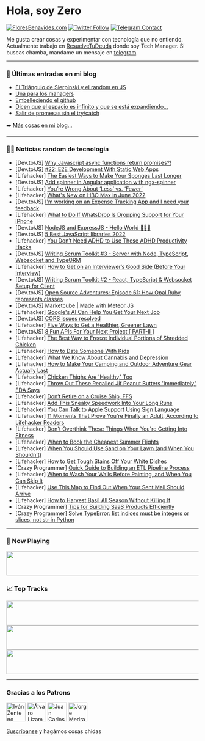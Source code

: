 # Hola, soy Zero

[![FloresBenavides.com](https://img.shields.io/website?down_message=oops&label=MiBlog&style=for-the-badge&up_message=online&url=https%3A%2F%2Ffloresbenavides.com)](https://floresbenavides.com) [![Twitter Follow](https://img.shields.io/twitter/follow/ZeroDragon?color=%231DA1F2&label=Follow&logo=twitter&logoColor=ffffff&style=for-the-badge)](https://twitter.com/zerodragon) [![Telegram Contact](https://img.shields.io/badge/escr%C3%ADbeme-ZeroDragon-%2326A5E4?style=for-the-badge&logo=telegram)](https://t.me/zerodragon)

Me gusta crear cosas y experimentar con tecnología que no entiendo.
Actualmente trabajo en [ResuelveTuDeuda](http://github.com/resuelve) donde soy Tech Manager.
Si buscas chamba, mandame un mensaje en [telegram](https://t.me/zerodragon).

---

### 📕 Últimas entradas en mi blog
<!-- BLOG-POST-LIST:START -->
- [El Triángulo de Sierpinski y el random en JS](https://floresbenavides.com/el-triangulo-de-sierpinski-y-el-random-en-js/)
- [Una para los managers](https://floresbenavides.com/una-para-los-managers/)
- [Embelleciendo el github](https://floresbenavides.com/embelleciendo-el-github/)
- [Dicen que el espacio es infinito y que se está expandiendo…](https://floresbenavides.com/dicen-que-el-espacio-es-infinito-y-que-se-esta-expandiendo/)
- [Salir de promesas sin el try/catch](https://floresbenavides.com/salir-de-promesas-sin-el-try-catch/)
<!-- BLOG-POST-LIST:END -->

➡️ [Más cosas en mi blog...](https://floresbenavides.com)

---

### 👨‍💻 Noticias random de tecnología
<!-- TECH-POSTS:START -->
- [Dev.to/JS] [Why Javascript async functions return promises?!](https://dev.to/johiny/why-javascript-async-functions-return-promises-dkf)
- [Dev.to/JS] [#22: E2E Development With Static Web Apps](https://dev.to/azure/22-e2e-development-with-static-web-apps-1bi)
- [Lifehacker] [The Easiest Ways to Make Your Sponges Last Longer](https://lifehacker.com/the-easiest-ways-to-make-your-sponges-last-longer-1848965367)
- [Dev.to/JS] [Add spinner in Angular application with ngx-spinner](https://dev.to/pantpapasavvas/add-spinner-in-angular-application-with-ngx-spinner-10an)
- [Lifehacker] [You’re Wrong About ‘Less’ vs. ‘Fewer’](https://lifehacker.com/you-re-wrong-about-less-vs-fewer-1848965273)
- [Lifehacker] [What&#39;s New on HBO Max in June 2022](https://lifehacker.com/whats-new-on-hbo-max-in-june-2022-1848965468)
- [Dev.to/JS] [I&#39;m working on an Expense Tracking App and I need your feedback](https://dev.to/pavelkeyzik/im-working-on-an-expense-tracking-app-and-i-need-your-feedback-44ad)
- [Lifehacker] [What to Do If WhatsDrop Is Dropping Support for Your iPhone](https://lifehacker.com/what-to-do-if-whatsdrop-is-dropping-support-for-your-ip-1848963767)
- [Dev.to/JS] [NodeJS and ExpressJS - Hello World 👨🏻‍💻](https://dev.to/justtanwa/nodejs-and-expressjs-hello-world-3eb3)
- [Dev.to/JS] [5 Best JavaScript libraries 2022](https://dev.to/naddurkostia/5-best-javascript-libraries-2022-46b1)
- [Lifehacker] [You Don’t Need ADHD to Use These ADHD Productivity Hacks](https://lifehacker.com/you-don-t-need-adhd-to-use-these-adhd-productivity-hack-1848964773)
- [Dev.to/JS] [Writing Scrum Toolkit #3 - Server with Node, TypeScript, Websocket and TypeORM](https://dev.to/meatboy/writing-scrum-toolkit-3-server-with-node-typescript-websocket-and-typeorm-47ka)
- [Lifehacker] [How to Get on an Interviewer’s Good Side &lpar;Before Your Interview&rpar;](https://lifehacker.com/how-to-get-on-an-interviewer-s-good-side-before-your-i-1848963259)
- [Dev.to/JS] [Writing Scrum Toolkit #2 - React, TypeScript &amp; Websocket Setup for Client](https://dev.to/meatboy/writing-scrum-toolkit-2-react-typescript-websocket-setup-for-client-3320)
- [Dev.to/JS] [Open Source Adventures: Episode 61: How Opal Ruby represents classes](https://dev.to/taw/open-source-adventures-episode-61-how-opal-ruby-represents-classes-2eo0)
- [Dev.to/JS] [Marketcube | Made with Meteor JS](https://dev.to/madewithjavascript/marketcube-made-with-meteor-js-1ifa)
- [Lifehacker] [Google&#39;s AI Can Help You Get Your Next Job](https://lifehacker.com/googles-ai-can-help-you-get-your-next-job-1848962921)
- [Dev.to/JS] [CORS issues resolved](https://dev.to/randywritescode/cors-issues-resolved-4p9h)
- [Lifehacker] [Five Ways to Get a Healthier, Greener Lawn](https://lifehacker.com/five-ways-to-get-a-healthier-greener-lawn-1848963601)
- [Dev.to/JS] [8 Fun APIs For Your Next Project [ PART-II ]](https://dev.to/harshsinha17/8-fun-apis-for-your-next-project-part-ii--m9h)
- [Lifehacker] [The Best Way to Freeze Individual Portions of Shredded Chicken](https://lifehacker.com/the-best-way-to-freeze-individual-portions-of-shredded-1848962608)
- [Lifehacker] [How to Date Someone With Kids](https://lifehacker.com/how-to-date-someone-with-kids-1848946372)
- [Lifehacker] [What We Know About Cannabis and Depression](https://lifehacker.com/what-we-know-about-cannabis-and-depression-1848963215)
- [Lifehacker] [How to Make Your Camping and Outdoor Adventure Gear Actually Last](https://lifehacker.com/how-to-make-your-camping-and-outdoor-adventure-gear-act-1848962840)
- [Lifehacker] [Chicken Thighs Are &#39;Healthy,&#39; Too](https://lifehacker.com/chicken-thighs-are-healthy-too-1848954478)
- [Lifehacker] [Throw Out These Recalled Jif Peanut Butters &#39;Immediately,&#39; FDA Says](https://lifehacker.com/throw-out-these-recalled-jif-peanut-butters-immediately-1848962436)
- [Lifehacker] [Don’t Retire on a Cruise Ship, FFS](https://lifehacker.com/don-t-retire-on-a-cruise-ship-ffs-1848962437)
- [Lifehacker] [Add This Sneaky Speedwork Into Your Long Runs](https://lifehacker.com/add-this-sneaky-speedwork-into-your-long-runs-1848962307)
- [Lifehacker] [You Can Talk to Apple Support Using Sign Language](https://lifehacker.com/you-can-talk-to-apple-support-using-sign-language-1848962044)
- [Lifehacker] [11 Moments That Prove You&#39;re Finally an Adult, According to Lifehacker Readers](https://lifehacker.com/11-moments-that-prove-youre-finally-an-adult-according-1848956004)
- [Lifehacker] [Don&#39;t Overthink These Things When You&#39;re Getting Into Fitness](https://lifehacker.com/dont-overthink-these-things-when-youre-getting-into-fit-1848957097)
- [Lifehacker] [When to Book the Cheapest Summer Flights](https://lifehacker.com/when-to-book-the-cheapest-summer-flights-1848947242)
- [Lifehacker] [When You Should Use Sand on Your Lawn &lpar;and When You Shouldn&#39;t&rpar;](https://lifehacker.com/when-you-should-use-sand-on-your-lawn-and-when-you-sho-1848947235)
- [Lifehacker] [How to Get Tough Stains Off Your White Dishes](https://lifehacker.com/how-to-get-tough-stains-off-your-white-dishes-1848947227)
- [Crazy Programmer] [Quick Guide to Building an ETL Pipeline Process](https://www.thecrazyprogrammer.com/2022/05/quick-guide-to-building-an-etl-pipeline-process.html)
- [Lifehacker] [When to Wash Your Walls Before Painting, and When You Can Skip It](https://lifehacker.com/when-to-wash-your-walls-before-painting-and-when-you-c-1848946748)
- [Lifehacker] [Use This Map to Find Out When Your Sent Mail Should Arrive](https://lifehacker.com/use-this-map-to-find-out-when-your-sent-mail-should-arr-1848946948)
- [Lifehacker] [How to Harvest Basil All Season Without Killing It](https://lifehacker.com/how-to-harvest-basil-all-season-without-killing-it-1848947116)
- [Crazy Programmer] [Tips for Building SaaS Products Efficiently](https://www.thecrazyprogrammer.com/2022/05/tips-for-building-saas-products-efficiently.html)
- [Crazy Programmer] [Solve TypeError: list indices must be integers or slices, not str in Python](https://www.thecrazyprogrammer.com/2022/05/list-indices-must-be-integers-or-slices-not-str.html)<!-- TECH-POSTS:END -->

---

### 🎵 Now Playing
<a href="https://spotify-now-playing-dun.vercel.app/now-playing?open"><img src="https://spotify-now-playing-dun.vercel.app/now-playing" width="540" height="64"></a>

### 📈 Top Tracks
<a href="https://spotify-now-playing-dun.vercel.app/top-tracks?i=1&open"><img src="https://spotify-now-playing-dun.vercel.app/top-tracks?i=1" width="540" height="64"></a>
<a href="https://spotify-now-playing-dun.vercel.app/top-tracks?i=2&open"><img src="https://spotify-now-playing-dun.vercel.app/top-tracks?i=2" width="540" height="64"></a>
<a href="https://spotify-now-playing-dun.vercel.app/top-tracks?i=3&open"><img src="https://spotify-now-playing-dun.vercel.app/top-tracks?i=3" width="540" height="64"></a>

---

### Gracias a los Patrons
[<img src="https://avatars.githubusercontent.com/u/243380?v=4" alt="Iván Zenteno" width="50px">](https://github.com/k001) [<img src="https://avatars.githubusercontent.com/u/19955639?v=4" alt="Álvaro Lizama" width="50px">](https://github.com/alvarolizama) [<img src="https://avatars.githubusercontent.com/u/2718753?v=4" alt="Juan Carlos Ruiz" width="50px">](https://github.com/JuanCrg90) [<img src="https://avatars.githubusercontent.com/u/37025?v=4" alt="Jorge Medrano" width="50px">](https://github.com/h1pp1e) 

[Suscríbanse](https://www.patreon.com/zerodragon) y hagámos cosas chidas
